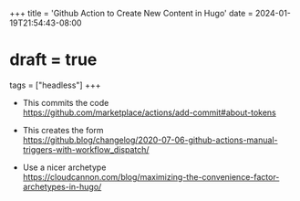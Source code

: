 +++
title = 'Github Action to Create New Content in Hugo'
date = 2024-01-19T21:54:43-08:00
# draft = true
tags = ["headless"]
+++

- This commits the code  
https://github.com/marketplace/actions/add-commit#about-tokens

- This creates the form  
https://github.blog/changelog/2020-07-06-github-actions-manual-triggers-with-workflow_dispatch/

- Use a nicer archetype  
https://cloudcannon.com/blog/maximizing-the-convenience-factor-archetypes-in-hugo/
